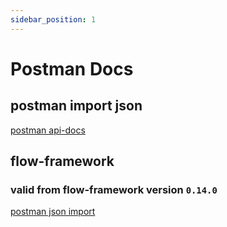 ```yaml
---
sidebar_position: 1
---
```


# Postman Docs

## postman import json

[postman api-docs](https://api.postman.com/collections/666859-6bce0560-065c-496e-9047-0dd41d765558?access_key=PMAT-01H079RP9T09YXRSZ74C8NY0JV)


## flow-framework

### valid from flow-framework version `0.14.0`

[postman json import](https://learning.postman.com/docs/getting-started/importing-and-exporting-data/)